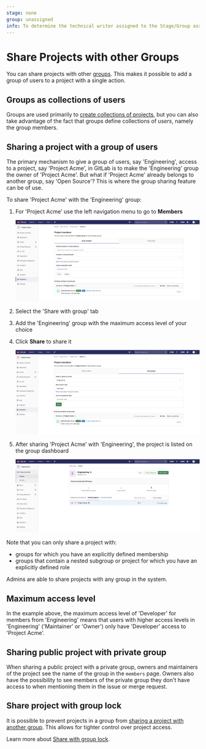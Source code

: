 ```yaml
---
stage: none
group: unassigned
info: To determine the technical writer assigned to the Stage/Group associated with this page, see https://about.gitlab.com/handbook/engineering/ux/technical-writing/#designated-technical-writers
---
```


# Share Projects with other Groups

You can share projects with other [groups](../../group/index.md). This makes it
possible to add a group of users to a project with a single action.

## Groups as collections of users

Groups are used primarily to [create collections of projects](../../group/index.md), but you can also
take advantage of the fact that groups define collections of _users_, namely the group
members.

## Sharing a project with a group of users

The primary mechanism to give a group of users, say 'Engineering', access to a project,
say 'Project Acme', in GitLab is to make the 'Engineering' group the owner of 'Project
Acme'. But what if 'Project Acme' already belongs to another group, say 'Open Source'?
This is where the group sharing feature can be of use.

To share 'Project Acme' with the 'Engineering' group:

1. For 'Project Acme' use the left navigation menu to go to **Members**

   ![share project with groups](img/share_project_with_groups.png)

1. Select the 'Share with group' tab
1. Add the 'Engineering' group with the maximum access level of your choice
1. Click **Share** to share it

   ![share project with groups tab](img/share_project_with_groups_tab.png)

1. After sharing 'Project Acme' with 'Engineering', the project is listed
   on the group dashboard

   !['Project Acme' is listed as a shared project for 'Engineering'](img/other_group_sees_shared_project.png)

Note that you can only share a project with:

- groups for which you have an explicitly defined membership
- groups that contain a nested subgroup or project for which you have an explicitly defined role

Admins are able to share projects with any group in the system.

## Maximum access level

In the example above, the maximum access level of 'Developer' for members from 'Engineering' means that users with higher access levels in 'Engineering' ('Maintainer' or 'Owner') only have 'Developer' access to 'Project Acme'.

## Sharing public project with private group

When sharing a public project with a private group, owners and maintainers of the project see the name of the group in the `members` page. Owners also have the possibility to see members of the private group they don't have access to when mentioning them in the issue or merge request.

## Share project with group lock

It is possible to prevent projects in a group from [sharing
a project with another group](../members/share_project_with_groups.md).
This allows for tighter control over project access.

Learn more about [Share with group lock](../../group/index.md#share-with-group-lock).
